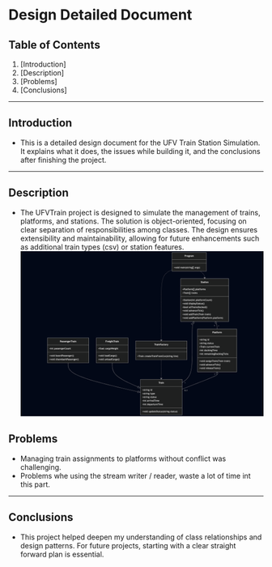 # Design Detailed Document 

## Table of Contents
1. [Introduction]
3. [Description]
3. [Problems]
4. [Conclusions]

---

## Introduction
- This is a detailed design document for the UFV Train Station Simulation. It explains what it does, the issues while building it, and the conclusions after finishing the project.
---

## Description
- The UFVTrain project is designed to simulate the management of trains, platforms, and stations. The solution is object-oriented, focusing on clear separation of responsibilities among classes. The design ensures extensibility and maintainability, allowing for future enhancements such as additional train types (csv) or station features.
![CDPWIX](./UFVTrain/CDPWIX.png)

## Problems 
- Managing train assignments to platforms without conflict was challenging.
- Problems whe using the stream writer / reader, waste a lot of time int this part.
---

## Conclusions

- This project helped deepen my understanding of class relationships and design patterns. For future projects, starting with a clear straight forward plan is essential.
